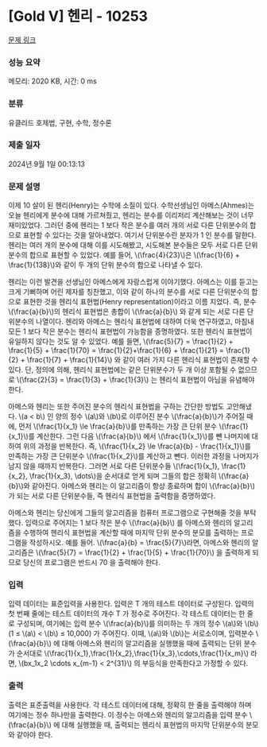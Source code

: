 # [Gold V] 헨리 - 10253 

[문제 링크](https://www.acmicpc.net/problem/10253) 

### 성능 요약

메모리: 2020 KB, 시간: 0 ms

### 분류

유클리드 호제법, 구현, 수학, 정수론

### 제출 일자

2024년 9월 1일 00:13:13

### 문제 설명

<p>이제 10 살이 된 헨리(Henry)는 수학에 소질이 있다. 수학선생님인 아메스(Ahmes)는 오늘 헨리에게 분수에 대해 가르쳐줬고, 헨리는 분수를 이리저리 계산해보는 것이 너무 재미있었다. 그러던 중에 헨리는 1 보다 작은 분수를 여러 개의 서로 다른 단위분수의 합으로 표현할 수 있다는 것을 알아내었다. 여기서 단위분수란 분자가 1 인 분수를 말한다. 헨리는 여러 개의 분수에 대해 이를 시도해봤고, 시도해본 분수들은 모두 서로 다른 단위분수의 합으로 표현할 수 있었다. 예를 들어, \(\frac{4}{23}\)은 \(\frac{1}{6} + \frac{1}{138}\)와 같이 두 개의 단위 분수의 합으로 나타낼 수 있다. </p>

<p>헨리는 이런 발견을 선생님인 아메스에게 자랑스럽게 이야기했다. 아메스는 이를 듣고는 크게 기뻐하며 어린 제자를 칭찬했고, 이와 같이 하나의 분수를 서로 다른 단위분수의 합으로 표현한 것을 헨리식 표현법(Henry representation)이라고 이름 지었다. 즉, 분수 \(\frac{a}{b}\)의 헨리식 표현법은 총합이 \(\frac{a}{b}\) 와 같게 되는 서로 다른 단위분수의 나열이다. 헨리와 아메스는 헨리식 표현법에 대하여 더욱 연구하였고, 마침내 모든 1 보다 작은 분수는 헨리식 표현법이 가능함을 증명하였다. 또한 헨리식 표현법이 유일하지 않다는 것도 알 수 있었다. 예를 들면, \(\frac{5}{7} = \frac{1}{2} + \frac{1}{5} + \frac{1}{70} = \frac{1}{2}+\frac{1}{6} + \frac{1}{21} = \frac{1}{2} + \frac{1}{7} + \frac{1}{14}\) 와 같이 여러 가지 다른 헨리식 표현법이 존재할 수 있다. 단, 정의에 의해, 헨리식 표현법에는 같은 단위분수가 두 개 이상 포함될 수 없으므로 \(\frac{2}{3} = \frac{1}{3} + \frac{1}{3}\) 는 헨리식 표현법이 아님을 유념해야 한다.</p>

<p>아메스와 헨리는 또한 주어진 분수의 헨리식 표현법을 구하는 간단한 방법도 고안해냈다. \(a < b\) 인 양의 정수 \(a\)와 \(b\)로 이루어진 분수 \(\frac{a}{b}\)가 주어질 때에, 먼저 \(\frac{1}{x_1} \le \frac{a}{b}\)를 만족하는 가장 큰 단위 분수 \(\frac{1}{x_1}\)를 계산한다. 그런 다음 \(\frac{a}{b}\) 에서 \(\frac{1}{x_1}\)를 뺀 나머지에 대하여 위의 과정을 반복한다. 즉, \(\frac{1}{x_2} \le \frac{a}{b} - \frac{1}{x_1}\)를 만족하는 가장 큰 단위분수 \(\frac{1}{x_2}\)를 계산하고 뺀다. 이러한 과정을 나머지가 남지 않을 때까지 반복한다. 그러면 서로 다른 단위분수들 \(\frac{1}{x_1}, \frac{1}{x_2}, \frac{1}{x_3}, \dots\)을 순서대로 얻게 되며 그들의 합은 정확히 \(\frac{a}{b}\)와 같아진다. 아메스와 헨리는 이 알고리즘이 항상 종료하며 합이 \(\frac{a}{b}\)가 되는 서로 다른 단위분수들, 즉 헨리식 표현법을 출력함을 증명하였다.</p>

<p>아메스와 헨리는 당신에게 그들의 알고리즘을 컴퓨터 프로그램으로 구현해줄 것을 부탁했다. 입력으로 주어지는 1 보다 작은 분수 \(\frac{a}{b}\) 를 아메스와 헨리의 알고리즘을 수행하여 헨리식 표현법을 계산할 때에 마지막 단위 분수의 분모를 출력하는 프로그램을 작성하시오. 예를 들어. \(\frac{a}{b} = \frac{5}{7}\)라면, 아메스와 헨리의 알고리즘은 \(\frac{5}{7} = \frac{1}{2} + \frac{1}{5} + \frac{1}{70}\) 을 출력하게 되므로 당신의 프로그램은 반드시 70 을 출력해야 한다.</p>

### 입력 

 <p>입력 데이터는 표준입력을 사용한다. 입력은 T 개의 테스트 데이터로 구성된다. 입력의 첫 번째 줄에는 테스트 데이터의 개수 T 가 정수로 주어진다. 각 테스트 데이터는 한 줄로 구성되며, 여기에는 입력 분수 \(\frac{a}{b}\)를 의미하는 두 개의 정수 \(a\)와 \(b\) (1 ≤ \(a\) < \(b\) ≤ 10,000) 가 주어진다. 이때, \(a\)와 \(b\)는 서로소이며, 입력분수 \(\frac{a}{b}\) 에 대해 아메스와 헨리의 알고리즘을 실행했을 때에 출력되는 단위 분수가 순서대로 \(\frac{1}{x_1},\frac{1}{x_2},\frac{1}{x_3},\cdots,\frac{1}{x_m}\) 라면, \(bx_1x_2 \cdots x_{m-1} < 2^{31}\) 의 부등식을 만족한다고 가정할 수 있다.</p>

### 출력 

 <p>출력은 표준출력을 사용한다. 각 테스트 데이터에 대해, 정확히 한 줄을 출력해야 하며 여기에는 정수 하나만을 출력한다. 이 정수는 아메스와 헨리의 알고리즘을 입력 분수 \(\frac{a}{b}\) 에 대해 실행했을 때, 출력되는 헨리식 표현법의 마지막 단위분수의 분모와 같아야 한다. </p>


